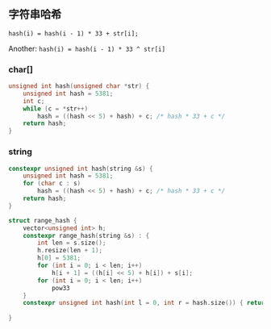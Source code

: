 ## 字符串哈希

`hash(i) = hash(i - 1) * 33 + str[i];`

Another: `hash(i) = hash(i - 1) * 33 ^ str[i]`

### char[]
```c++
unsigned int hash(unsigned char *str) {
    unsigned int hash = 5381;
    int c;
    while (c = *str++)
        hash = ((hash << 5) + hash) + c; /* hash * 33 + c */
    return hash;
}
```
### string
```c++
constexpr unsigned int hash(string &s) {
    unsigned int hash = 5381;
    for (char c : s)
        hash = ((hash << 5) + hash) + c; /* hash * 33 + c */
    return hash;
}

struct range_hash {
    vector<unsigned int> h;
    constexpr range_hash(string &s) : {
        int len = s.size(); 
        h.resize(len + 1);
        h[0] = 5381;
        for (int i = 0; i < len; i++)
            h[i + 1] = ((h[i] << 5) + h[i]) + s[i];
        for (int i = 0; i < len; i++)
            pow33
    }
    constexpr unsigned int hash(int l = 0, int r = hash.size()) { return h[r] - h[l] * pow33[r - l] }
        
}
```